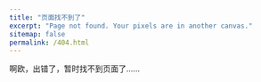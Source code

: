 ```yaml
---
title: "页面找不到了"
excerpt: "Page not found. Your pixels are in another canvas."
sitemap: false
permalink: /404.html
---
```


啊欧，出错了，暂时找不到页面了......

<script type="text/javascript">
  var GOOG_FIXURL_LANG = 'en';
  var GOOG_FIXURL_SITE = '{{ site.url }}'
</script>
<script type="text/javascript"
  src="//linkhelp.clients.google.com/tbproxy/lh/wm/fixurl.js">
</script>
